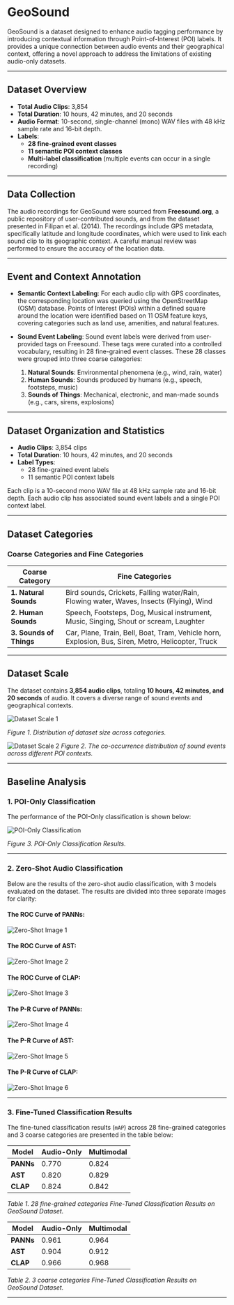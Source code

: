 # GeoSound

GeoSound is a dataset designed to enhance audio tagging performance by introducing contextual information through Point-of-Interest (POI) labels. It provides a unique connection between audio events and their geographical context, offering a novel approach to address the limitations of existing audio-only datasets.

---

## Dataset Overview

- **Total Audio Clips**: 3,854
- **Total Duration**: 10 hours, 42 minutes, and 20 seconds
- **Audio Format**: 10-second, single-channel (mono) WAV files with 48 kHz sample rate and 16-bit depth.
- **Labels**:
  - **28 fine-grained event classes**
  - **11 semantic POI context classes**
  - **Multi-label classification** (multiple events can occur in a single recording)

---

## Data Collection

The audio recordings for GeoSound were sourced from **Freesound.org**, a public repository of user-contributed sounds, and from the dataset presented in Filipan et al. (2014). The recordings include GPS metadata, specifically latitude and longitude coordinates, which were used to link each sound clip to its geographic context. A careful manual review was performed to ensure the accuracy of the location data.

---

## Event and Context Annotation

- **Semantic Context Labeling**: For each audio clip with GPS coordinates, the corresponding location was queried using the OpenStreetMap (OSM) database. Points of Interest (POIs) within a defined square around the location were identified based on 11 OSM feature keys, covering categories such as land use, amenities, and natural features.
  
- **Sound Event Labeling**: Sound event labels were derived from user-provided tags on Freesound. These tags were curated into a controlled vocabulary, resulting in 28 fine-grained event classes. These 28 classes were grouped into three coarse categories:
  1. **Natural Sounds**: Environmental phenomena (e.g., wind, rain, water)
  2. **Human Sounds**: Sounds produced by humans (e.g., speech, footsteps, music)
  3. **Sounds of Things**: Mechanical, electronic, and man-made sounds (e.g., cars, sirens, explosions)

---

## Dataset Organization and Statistics

- **Audio Clips**: 3,854 clips
- **Total Duration**: 10 hours, 42 minutes, and 20 seconds
- **Label Types**: 
  - 28 fine-grained event labels
  - 11 semantic POI context labels

Each clip is a 10-second mono WAV file at 48 kHz sample rate and 16-bit depth. Each audio clip has associated sound event labels and a single POI context label.

---

## Dataset Categories

### Coarse Categories and Fine Categories

| Coarse Category       | Fine Categories                                     |
|-----------------------|------------------------------------------------------|
| **1. Natural Sounds** | Bird sounds, Crickets, Falling water/Rain, Flowing water, Waves, Insects (Flying), Wind |
| **2. Human Sounds**   | Speech, Footsteps, Dog, Musical instrument, Music, Singing, Shout or scream, Laughter |
| **3. Sounds of Things** | Car, Plane, Train, Bell, Boat, Tram, Vehicle horn, Explosion, Bus, Siren, Metro, Helicopter, Truck |

---

## Dataset Scale

The dataset contains **3,854 audio clips**, totaling **10 hours, 42 minutes, and 20 seconds** of audio. It covers a diverse range of sound events and geographical contexts.

![Dataset Scale 1](Figure/Dataset_Scale_1.png)

*Figure 1. Distribution of dataset size across categories.*

![Dataset Scale 2](Figure/Dataset_Scale_2.png)
*Figure 2. The co-occurrence distribution of sound events across different POI contexts.*


---

## Baseline Analysis

### 1. POI-Only Classification

The performance of the POI-Only classification is shown below:

![POI-Only Classification](Figure/POI_Only_Result.png)

*Figure 3. POI-Only Classification Results.*

---

### 2. Zero-Shot Audio Classification

Below are the results of the zero-shot audio classification, with 3 models evaluated on the dataset. The results are divided into three separate images for clarity:

#### The ROC Curve of PANNs:
![Zero-Shot Image 1](Figure/PANNs_Result_1.png)

#### The ROC Curve of AST:
![Zero-Shot Image 2](Figure/AST_Result_1.png)

#### The ROC Curve of CLAP:
![Zero-Shot Image 3](Figure/Clap_Result_1.png)

#### The P-R Curve of PANNs:
![Zero-Shot Image 4](Figure/PANNs_Result_2.png)

#### The P-R Curve of AST:
![Zero-Shot Image 5](Figure/AST_Result_2.png)

#### The P-R Curve of CLAP:
![Zero-Shot Image 6](Figure/Clap_Result_2.png)

---

### 3. Fine-Tuned Classification Results

The fine-tuned classification results (`mAP`) across 28 fine-grained categories and 3 coarse categories are presented in the table below:

| Model   | Audio-Only | Multimodal |
|---------|-----------------|---------------|
| **PANNs**| 0.770      | 0.824      |
| **AST**  | 0.820      | 0.829      |
| **CLAP** | 0.824      | 0.842      |

*Table 1. 28 fine-grained categories Fine-Tuned Classification Results on GeoSound Dataset.*

| Model   | Audio-Only | Multimodal |
|---------|-----------------|---------------|
| **PANNs**| 0.961      | 0.964      |
| **AST**  | 0.904      | 0.912      |
| **CLAP** | 0.966      | 0.968      |

*Table 2. 3 coarse categories Fine-Tuned Classification Results on GeoSound Dataset.*

---


